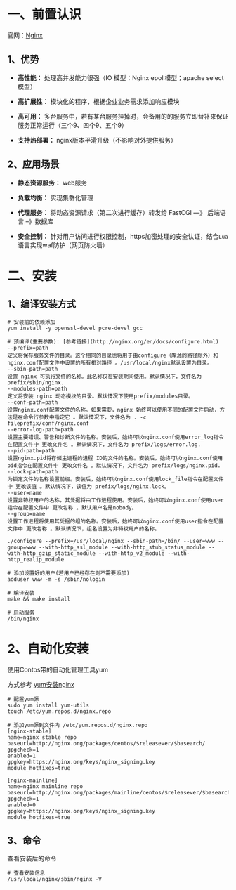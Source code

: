# 一、前置认识

官网：[Nginx](https://nginx.org/)

## 1、优势

- **高性能：** 处理高并发能力很强（IO 模型：Nginx epoll模型；apache select 模型）

- **高扩展性：** 模块化的程序，根据企业业务需求添加响应模块

- **高可用：** 多台服务中，若有某台服务挂掉时，会备用的的服务立即替补来保证服务正常运行（三个9、四个9、五个9）

- **支持热部署：** nginx版本平滑升级（不影响对外提供服务）

## 2、应用场景

- **静态资源服务：** web服务
- **负载均衡：** 实现集群化管理

- **代理服务：** 将动态资源请求（第二次进行缓存）转发给 FastCGI  —》 后端语言 –》数据库 

- **安全控制：** 针对用户访问进行权限控制，https加密处理的安全认证，结合`Lua`语言实现waf防护（网页防火墙）

# 二、安装

## 1、编译安装方式

```shell
# 安装前的依赖添加
yum install -y openssl-devel pcre-devel gcc

# 预编译(重要参数): [参考链接](http://nginx.org/en/docs/configure.html)
--prefix=path
定义将保存服务文件的目录。这个相同的目录也将用于由configure（库源的路径除外）和nginx.conf配置文件中设置的所有相对路径 。/usr/local/nginx默认设置为目录。
--sbin-path=path
设置 nginx 可执行文件的名称。此名称仅在安装期间使用。默认情况下，文件名为 prefix/sbin/nginx.
--modules-path=path
定义将安装 nginx 动态模块的目录。默认情况下使用prefix/modules目录。
--conf-path=path
设置nginx.conf配置文件的名称。如果需要，nginx 始终可以使用不同的配置文件启动，方法是在命令行参数中指定它 。默认情况下，文件名为 . -c fileprefix/conf/nginx.conf
--error-log-path=path
设置主要错误、警告和诊断文件的名称。安装后，始终可以nginx.conf使用error_log指令在配置文件中 更改文件名 。默认情况下，文件名为 prefix/logs/error.log.
--pid-path=path
设置nginx.pid将存储主进程的进程 ID的文件的名称。安装后，始终可以nginx.conf使用pid指令在配置文件中 更改文件名 。默认情况下，文件名为 prefix/logs/nginx.pid.
--lock-path=path
为锁定文件的名称设置前缀。安装后，始终可以nginx.conf使用lock_file指令在配置文件中 更改该值 。默认情况下，该值为 prefix/logs/nginx.lock。
--user=name
设置非特权用户的名称，其凭据将由工作进程使用。安装后，始终可以nginx.conf使用user指令在配置文件中 更改名称 。默认用户名是nobody。
--group=name
设置工作进程将使用其凭据的组的名称。安装后，始终可以nginx.conf使用user指令在配置文件中 更改名称 。默认情况下，组名设置为非特权用户的名称。

./configure --prefix=/usr/local/nginx --sbin-path=/bin/ --user=www --group=www --with-http_ssl_module --with-http_stub_status_module --with-http_gzip_static_module --with-http_v2_module --with-http_realip_module

# 添加设置好的用户(若用户已经存在则不需要添加)
adduser www -m -s /sbin/nologin

# 编译安装
make && make install

# 启动服务
/bin/nginx
```

# 2、自动化安装

使用Contos带的自动化管理工具yum

方式参考 [yum安装nginx](https://nginx.org/en/linux_packages.html#RHEL-CentOS)

```shell
# 配置yum源
sudo yum install yum-utils
touch /etc/yum.repos.d/nginx.repo

# 添加yum源到文件内 /etc/yum.repos.d/nginx.repo
[nginx-stable]
name=nginx stable repo
baseurl=http://nginx.org/packages/centos/$releasever/$basearch/
gpgcheck=1
enabled=1
gpgkey=https://nginx.org/keys/nginx_signing.key
module_hotfixes=true

[nginx-mainline]
name=nginx mainline repo
baseurl=http://nginx.org/packages/mainline/centos/$releasever/$basearch/
gpgcheck=1
enabled=0
gpgkey=https://nginx.org/keys/nginx_signing.key
module_hotfixes=true
```



## 3、命令

查看安装后的命令

```shell
# 查看安装信息
/usr/local/nginx/sbin/nginx -V
```

